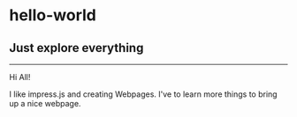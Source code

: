 # hello-world
Just explore everything 
------------------
------------------
Hi All!

I like impress.js and creating Webpages.
I've to learn more things to bring up a nice webpage.
